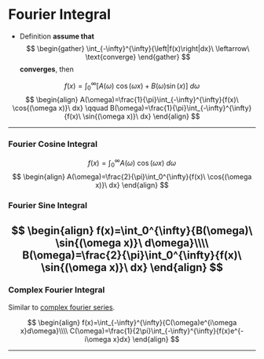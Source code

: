 # Fourier Integral

+ Definition
**assume that**
$$
\begin{gather}
\int_{-\infty}^{\infty}{\left|f(x)\right|dx}\ \leftarrow\ \text{converge}
\end{gather}
$$
**converges**, then


$$
f(x)=\int_0^{\infty}{\big[A(\omega)\ \cos{(\omega x)}+B(\omega )\sin{(x)}\big]\ d\omega}
$$
$$
\begin{align}
A(\omega)=\frac{1}{\pi}\int_{-\infty}^{\infty}{f(x)\ \cos{(\omega x)}\ dx} \qquad B(\omega)=\frac{1}{\pi}\int_{-\infty}^{\infty}{f(x)\ \sin{(\omega x)}\ dx}
\end{align}
$$


---

### Fourier Cosine Integral
$$
f(x)=\int_0^{\infty}{A(\omega)\ \cos{(\omega x)}\ d\omega}
$$
$$
\begin{align}
A(\omega)=\frac{2}{\pi}\int_0^{\infty}{f(x)\ \cos{(\omega x)}\ dx}
\end{align}
$$



### Fourier Sine Integral

$$
\begin{align}
f(x)=\int_0^{\infty}{B(\omega)\ \sin{(\omega x)}\ d\omega}\\\\
B(\omega)=\frac{2}{\pi}\int_0^{\infty}{f(x)\ \sin{(\omega x)}\ dx}
\end{align}
$$
---
### Complex Fourier Integral
Similar to [complex fourier series](Fourier%20Series#Complex%20Fourier%20Series).

$$
\begin{align}
f(x)=\int_{-\infty}^{\infty}{C(\omega)e^{i\omega x}d\omega}\\\\
C(\omega)=\frac{1}{2\pi}\int_{-\infty}^{\infty}{f(x)e^{-i\omega x}dx}
\end{align}
$$



---
